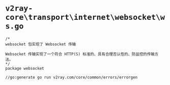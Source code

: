 # `v2ray-core\transport\internet\websocket\ws.go`

```
/*
websocket 包实现了 Websocket 传输

Websocket 传输实现了一个符合 HTTP(S) 标准的、具有合理否认性的、防监控的传输方法。
*/
package websocket

//go:generate go run v2ray.com/core/common/errors/errorgen
```